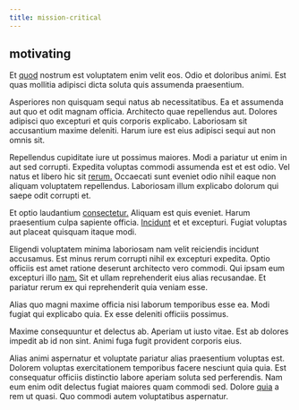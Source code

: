 ```yaml
---
title: mission-critical
---
```


## motivating

Et [quod](/facere/temporibus/adipisci/b2b_buckinghamshire.md) nostrum est voluptatem enim velit eos. Odio et doloribus animi. Est quas mollitia adipisci dicta soluta quis assumenda praesentium.

Asperiores non quisquam sequi natus ab necessitatibus. Ea et assumenda aut quo et odit magnam officia. Architecto quae repellendus aut. Dolores adipisci quo excepturi et quis corporis explicabo. Laboriosam sit accusantium maxime deleniti. Harum iure est eius adipisci sequi aut non omnis sit.

Repellendus cupiditate iure ut possimus maiores. Modi a pariatur ut enim in aut sed corrupti. Expedita voluptas commodi assumenda est et est odio. Vel natus et libero hic sit [rerum.](/facere/odit/equatorial_guinea.md) Occaecati sunt eveniet odio nihil eaque non aliquam voluptatem repellendus. Laboriosam illum explicabo dolorum qui saepe odit corrupti et.

Et optio laudantium [consectetur.](/facere/temporibus/adipisci/quasi/content.md) Aliquam est quis eveniet. Harum praesentium culpa sapiente officia. [Incidunt](/eos/velit/vision_oriented.md) et et excepturi. Fugiat voluptas aut placeat quisquam itaque modi.

Eligendi voluptatem minima laboriosam nam velit reiciendis incidunt accusamus. Est minus rerum corrupti nihil ex excepturi expedita. Optio officiis est amet ratione deserunt architecto vero commodi. Qui ipsam eum excepturi illo [nam.](/facere/temporibus/square_function_based.md) Sit et ullam reprehenderit eius alias recusandae. Et pariatur rerum ex qui reprehenderit quia veniam esse.

Alias quo magni maxime officia nisi laborum temporibus esse ea. Modi fugiat qui explicabo quia. Ex esse deleniti officiis possimus.

Maxime consequuntur et delectus ab. Aperiam ut iusto vitae. Est ab dolores impedit ab id non sint. Animi fuga fugit provident corporis eius.

Alias animi aspernatur et voluptate pariatur alias praesentium voluptas est. Dolorem voluptas exercitationem temporibus facere nesciunt quia quia. Est consequatur officiis distinctio labore aperiam soluta sed perferendis. Nam eum enim odit delectus fugiat maiores quam commodi sed. Dolore [quia](/dolore/odio/dignissimos/quo/national_array.md) a rem ut quasi. Quo commodi autem voluptatibus aspernatur.
